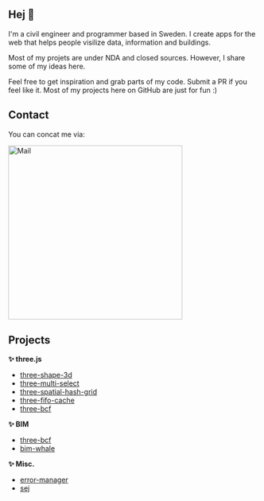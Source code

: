 ## Hej 👋

I'm a civil engineer and programmer based in Sweden.
I create apps for the web that helps people visilize data, information and buildings.

Most of my projets are under NDA and closed sources.
However, I share some of my ideas here.

Feel free to get inspiration and grab parts of my code. Submit a PR if you feel like it.
Most of my projects here on GitHub are just for fun :)

## Contact

You can concat me via:

<img src="https://andrewisen.se/mail.jpg" width="350" title="Mail">

## Projects

**✨ three.js**

- [three-shape-3d](https://github.com/andrewisen-tikab/three-shape-3d)
- [three-multi-select](https://github.com/andrewisen-tikab/three-multi-select)
- [three-spatial-hash-grid](https://github.com/andrewisen-tikab/three-spatial-hash-grid)
- [three-fifo-cache](https://github.com/andrewisen-tikab/three-fifo-cache)
- [three-bcf](https://github.com/andrewisen-tikab/three-bcf)

**✨ BIM**

- [three-bcf](https://github.com/andrewisen-tikab/three-bcf)
- [bim-whale](https://github.com/andrewisen/bim-whale)

**✨ Misc.**

- [error-manager](https://github.com/andrewisen-tikab/error-manager)
- [sej](https://github.com/andrewisen-tikab/sej)



